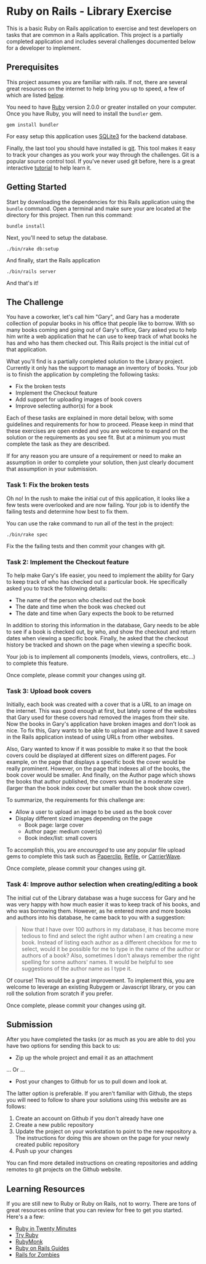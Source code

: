 Ruby on Rails - Library Exercise
================================

This is a basic Ruby on Rails application to exercise and test developers
on tasks that are common in a Rails application. This project is a partially
completed application and includes several challenges documented below for a
developer to implement.

## Prerequisites ##

This project assumes you are familiar with rails. If not, there are several
great resources on the internet to help bring you up to speed, a few of which
are listed [below](#learning-resources).

You need to have [Ruby](https://www.ruby-lang.org) version 2.0.0 or greater
installed on your computer. Once you have Ruby, you will need to install the
`bundler` gem.

```
gem install bundler
```

For easy setup this application uses [SQLite3](https://www.sqlite.org/) for the
backend database.

Finally, the last tool you should have installed is [git](https://git-scm.com/).
This tool makes it easy to track your changes as you work your way through the
challenges. Git is a popular source control tool. If you've never used git
before, here is a great interactive [tutorial](https://try.github.io/levels/1/challenges/1) to
help learn it.

## Getting Started ##

Start by downloading the dependencies for this Rails application using the
`bundle` command. Open a terminal and make sure your are located at the
directory for this project. Then run this command:

```
bundle install
```

Next, you'll need to setup the database.

```
./bin/rake db:setup
```

And finally, start the Rails application

```
./bin/rails server
```

And that's it!

## The Challenge ##

You have a coworker, let's call him "Gary", and Gary has a moderate collection
of popular books in his office that people like to borrow. With so many books
coming and going out of Gary's office, Gary asked you to help him write a web
application that he can use to keep track of what books he has and who has them
checked out. This Rails project is the initial cut of that application.

What you'll find is a partially completed solution to the Library project.
Currently it only has the support to manage an inventory of books. Your job is
to finish the application by completing the following tasks:

  * Fix the broken tests
  * Implement the Checkout feature
  * Add support for uploading images of book covers
  * Improve selecting author(s) for a book

Each of these tasks are explained in more detail below, with some guidelines and
requirements for how to proceed. Please keep in mind that these exercises are
open ended and you are welcome to expand on the solution or the requirements as
you see fit. But at a minimum you must complete the task as they are described.

If for any reason you are unsure of a requirement or need to make an assumption
in order to complete your solution, then just clearly document that assumption
in your submission.

### Task 1: Fix the broken tests ###

Oh no! In the rush to make the initial cut of this application, it looks like a
few tests were overlooked and are now failing. Your job is to identify the
failing tests and determine how best to fix them.

You can use the rake command to run all of the test in the project:

```
./bin/rake spec
```

Fix the the failing tests and then commit your changes with git.

### Task 2: Implement the Checkout feature ###

To help make Gary's life easier, you need to implement the ability for Gary to
keep track of who has checked out a particular book. He specifically asked you
to track the following details:

  * The name of the person who checked out the book
  * The date and time when the book was checked out
  * The date and time when Gary expects the book to be returned

In addition to storing this information in the database, Gary needs to be able
to see if a book is checked out, by who, and show the checkout and return dates
when viewing a specific book. Finally, he asked that the checkout history be
tracked and shown on the page when viewing a specific book.

Your job is to implement all components (models, views, controllers, etc...) to
complete this feature.

Once complete, please commit your changes using git.

### Task 3: Upload book covers ###

Initially, each book was created with a cover that is a URL to an image on the
internet. This was good enough at first, but lately some of the websites that
Gary used for these covers had removed the images from their site. Now the books
in Gary's application have broken images and don't look as nice. To fix this,
Gary wants to be able to upload an image and have it saved in the Rails
application instead of using URLs from other websites.

Also, Gary wanted to know if it was possible to make it so that the book covers
could be displayed at different sizes on different pages. For example, on the
page that displays a specific book the cover would be really prominent. However,
on the page that indexes all of the books, the book cover would be smaller. And
finally, on the Author page which shows the books that author published, the
covers would be a moderate size (larger than the book index cover but smaller
than the book show cover).

To summarize, the requirements for this challenge are:

  * Allow a user to upload an image to be used as the book cover
  * Display different sized images depending on the page
    - Book page: large cover
    - Author page: medium cover(s)
    - Book index/list: small covers

To accomplish this, you are *encouraged* to use any popular file upload gems to
complete this task such as [Paperclip](https://github.com/thoughtbot/paperclip),
[Refile](https://github.com/refile/refile), or
[CarrierWave](https://github.com/carrierwaveuploader/carrierwave).

Once complete, please commit your changes using git.

### Task 4: Improve author selection when creating/editing a book ##

The initial cut of the Library database was a huge success for Gary and he was
very happy with how much easier it was to keep track of his books, and who was
borrowing them. However, as he entered more and more books and authors into his
database, he came back to you with a suggestion:

> Now that I have over 100 authors in my database, it has become more tedious to
> find and select the right author when I am creating a new book. Instead of
> listing each author as a different checkbox for me to select, would it be
> possible for me to type in the name of the author or authors of a book? Also,
> sometimes I don't always remember the right spelling for some authors' names.
> It would be helpful to see suggestions of the author name as I type it.

Of course! This would be a great improvement. To implement this, you are welcome
to leverage an existing Rubygem or Javascript library, or you can roll the
solution from scratch if you prefer.

Once complete, please commit your changes using git.

## Submission ##

After you have completed the tasks (or as much as you are able to do) you have
two options for sending this back to us:

* Zip up the whole project and email it as an attachment

... Or ...

* Post your changes to Github for us to pull down and look at.

The latter option is preferable. If you aren't familiar with Github, the steps
you will need to follow to share your solutions using this website are as
follows:

1. Create an account on Github if you don't already have one
2. Create a new public repository
3. Update the project on your workstation to point to the new repository
  a. The instructions for doing this are shown on the page for your newly
     created public repository
4. Push up your changes

You can find more detailed instructions on creating repositories and adding
remotes to git projects on the Github website.

## Learning Resources ##

If you are still new to Ruby or Ruby on Rails, not to worry. There are tons of
great resources online that you can review for free to get you started. Here's a
a few:

  * [Ruby in Twenty Minutes](https://www.ruby-lang.org/en/documentation/quickstart/)
  * [Try Ruby](http://tryruby.org/levels/1/challenges/0)
  * [RubyMonk](https://rubymonk.com/)
  * [Ruby on Rails Guides](http://guides.rubyonrails.org/getting_started.html)
  * [Rails for Zombies](http://railsforzombies.org/)

